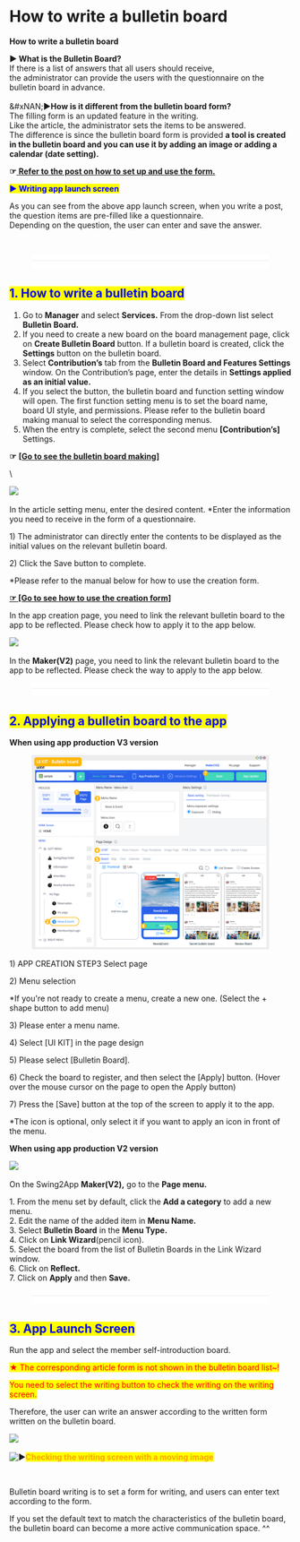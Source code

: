 # How to write a bulletin board

**How to write a bulletin board**

**▶ What is the Bulletin Board?**\
If there is a list of answers that all users should receive,\
the administrator can provide the users with the questionnaire on the bulletin board in advance.\
\
&#xNAN;**▶How is it different from the bulletin board form?**\
The filling form is an updated feature in the writing.\
Like the article, the administrator sets the items to be answered.\
The difference is since the bulletin board form is provided **a tool is created in the bulletin board and you can use it by adding an image or adding a calendar (date setting).**

**☞**[ ](https://swing2app.blog.me/220840148356)[**Refer to the post on how to set up and use the form.**](filling-form.md)

<mark style="color:blue;">**▶ Writing app launch screen**</mark>

As you can see from the above app launch screen, when you write a post, the question items are pre-filled like a questionnaire.\
Depending on the question, the user can enter and save the answer.

<div align="left"><img src="https://support.swing2app.com/wp-content/uploads/2018/09/Group-269@3x.png" alt=""></div>

<figure><img src="../../../.gitbook/assets/구분선 (1) (1).PNG" alt=""><figcaption></figcaption></figure>

## <mark style="color:blue;">**1. How to write a bulletin board**</mark>

1. Go to **Manager** and select **Services.** From the drop-down list select **Bulletin Board.**
2. If you need to create a new board on the board management page, click on **Create Bulletin Board** button. If a bulletin board is created, click the **Settings** button on the bulletin board.
3. Select **Contribution’s** tab from the **Bulletin Board and Features Settings** window. On the Contribution’s page, enter the details in **Settings applied as an initial value.**
4. If you select the button, the bulletin board and function setting window will open. The first function setting menu is to set the board name, board UI style, and permissions. Please refer to the bulletin board making manual to select the corresponding menus.
5. When the entry is complete, select the second menu **\[Contribution’s]** Settings.

**☞** [**\[Go to see the bulletin board making\]**](create-bulletinboard.md)

\\

![](https://support.swing2app.com/wp-content/uploads/2018/09/b28-e1587041408528-1.png)

In the article setting menu, enter the desired content. \*Enter the information you need to receive in the form of a questionnaire.

1\) The administrator can directly enter the contents to be displayed as the initial values on the relevant bulletin board.

2\) Click the Save button to complete.

\*Please refer to the manual below for how to use the creation form.

[**☞ \[Go to see how to use the creation form\]**](filling-form.md)

In the app creation page, you need to link the relevant bulletin board to the app to be reflected. Please check how to apply it to the app below.

![](https://support.swing2app.com/wp-content/uploads/2018/09/bb18.png)

In the **Maker(V2)** page, you need to link the relevant bulletin board to the app to be reflected. Please check the way to apply to the app below.

<figure><img src="../../../.gitbook/assets/구분선 (1) (1).PNG" alt=""><figcaption></figcaption></figure>

## <mark style="color:blue;">**2. Applying a bulletin board to the app**</mark>

**When using app production V3 version**

<figure><img src="../../../.gitbook/assets/en_게시판적용.png" alt=""><figcaption></figcaption></figure>

1\) APP CREATION STEP3 Select page

2\) Menu selection

\*If you're not ready to create a menu, create a new one. (Select the + shape button to add menu)

3\) Please enter a menu name.

4\) Select \[UI KIT] in the page design

5\) Please select \[Bulletin Board].

6\) Check the board to register, and then select the \[Apply] button. (Hover over the mouse cursor on the page to open the Apply button)

7\) Press the \[Save] button at the top of the screen to apply it to the app.

\*The icon is optional, only select it if you want to apply an icon in front of the menu.

**When using app production V2 version**

![](https://support.swing2app.com/wp-content/uploads/2018/09/form1-e1587481656372.png)

On the Swing2App **Maker(V2),** go to the **Page menu.**

1\. From the menu set by default, click the **Add a category** to add a new menu.\
2\. Edit the name of the added item in **Menu Name.**\
3\. Select **Bulletin Board** in the **Menu Type.**\
4\. Click on **Link Wizard**(pencil icon).\
5\. Select the board from the list of Bulletin Boards in the Link Wizard window.\
6\. Click on **Reflect.**\
7\. Click on **Apply** and then **Save.**

<figure><img src="../../../.gitbook/assets/구분선 (1) (1).PNG" alt=""><figcaption></figcaption></figure>

## <mark style="color:blue;">**3. App Launch Screen**</mark>

Run the app and select the member self-introduction board.

<mark style="color:red;">★ The corresponding article form is not shown in the bulletin board list\~!</mark>

<mark style="color:red;">You need to select the writing button to check the writing on the writing screen.</mark>

Therefore, the user can write an answer according to the written form written on the bulletin board.

![](https://support.swing2app.com/wp-content/uploads/2018/09/write2.png)

<img src="https://s.w.org/images/core/emoji/11/svg/25b6.svg" alt="▶" data-size="line"><mark style="color:orange;">**Checking the writing screen with a moving image**</mark>

<div align="left"><img src="https://support.swing2app.com/wp-content/uploads/2018/09/%EB%85%B9%ED%99%94_2020_08_12_18_32_12_562.gif" alt=""></div>

Bulletin board writing is to set a form for writing, and users can enter text according to the form.

If you set the default text to match the characteristics of the bulletin board, the bulletin board can become a more active communication space. ^^
